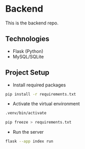 # Backend
This is the backend repo.

## Technologies
- Flask (Python)
- MySQL/SQLite

## Project Setup
- Install required packages
```sh
pip install -r requirements.txt
```

- Activate the virtual environment
```sh
.venv/bin/activate
```

```sh
pip freeze > requirements.txt
```

- Run the server
```sh
flask --app index run
```
